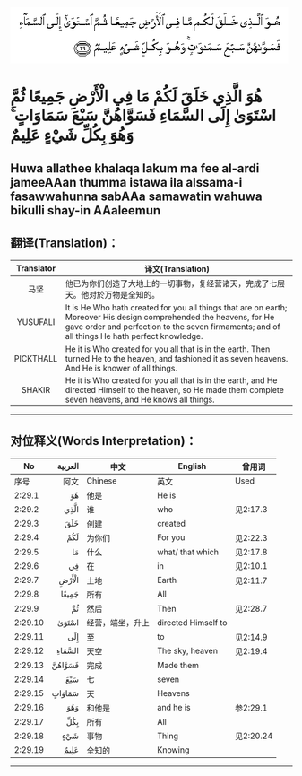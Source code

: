 ![002:029](images/002_029.gif)

#  هُوَ الَّذِي خَلَقَ لَكُمْ مَا فِي الْأَرْضِ جَمِيعًا ثُمَّ اسْتَوَىٰ إِلَى السَّمَاءِ فَسَوَّاهُنَّ سَبْعَ سَمَاوَاتٍ ۚ وَهُوَ بِكُلِّ شَيْءٍ عَلِيمٌ 

## Huwa allathee khalaqa lakum ma fee al-ardi jameeAAan thumma istawa ila alssama-i fasawwahunna sabAAa samawatin wahuwa bikulli shay-in AAaleemun

## 翻译(Translation)：

| Translator | 译文(Translation)                                            |
| :--------: | ------------------------------------------------------------ |
|    马坚    | 他已为你们创造了大地上的一切事物，复经营诸天，完成了七层天。他对於万物是全知的。 |
|  YUSUFALI  | It is He Who hath created for you all things that are on earth; Moreover His design comprehended the heavens, for He gave order and perfection to the seven firmaments; and of all things He hath perfect knowledge. |
| PICKTHALL  | He it is Who created for you all that is in the earth. Then turned He to the heaven, and fashioned it as seven heavens. And He is knower of all things. |
|   SHAKIR   | He it is Who created for you all that is in the earth, and He directed Himself to the heaven, so He made them complete seven heavens, and He knows all things. |

---

## 对位释义(Words Interpretation)：

| No      | العربية | 中文             | English             | 曾用词    |
| ------- | ------: | ---------------- | ------------------- | --------- |
| 序号    |    阿文 | Chinese          | 英文                | Used      |
| 2:29.1  |      هُوَ | 他是             | He is               |           |
| 2:29.2  |    الَّذِي | 谁               | who                 | 见2:17.3  |
| 2:29.3  |     خَلَقَ | 创建             | created             |           |
| 2:29.4  |     لَكُمْ | 为你们           | For you             | 见2:22.3  |
| 2:29.5  |      مَا | 什么             | what/ that which    | 见2:17.8  |
| 2:29.6  |      فِي | 在               | in                  | 见2:10.1  |
| 2:29.7  |   الْأَرْضِ | 土地             | Earth               | 见2:11.7  |
| 2:29.8  |   جَمِيعًا | 所有             | All                 |           |
| 2:29.9  |      ثُمَّ | 然后             | Then                | 见2:28.7  |
| 2:29.10 |   اسْتَوَىٰ | 经营，端坐，升上 | directed Himself to |           |
| 2:29.11 |     إِلَى | 至               | to                  | 见2:14.9  |
| 2:29.12 |  السَّمَاءِ | 天空             | The sky, heaven     | 见2:19.4  |
| 2:29.13 |  فَسَوَّاهُنَّ | 完成             | Made them           |           |
| 2:29.14 |     سَبْعَ | 七               | seven               |           |
| 2:29.15 |  سَمَاوَاتٍ | 天               | Heavens             |           |
| 2:29.16 |     وَهُوَ | 和他是           | and he is           | 参2:29.1  |
| 2:29.17 |     بِكُلِّ | 所有             | All                 |           |
| 2:29.18 |     شَيْءٍ | 事物             | Thing               | 见2:20.24 |
| 2:29.19 |    عَلِيمٌ | 全知的           | Knowing             |           |

---
